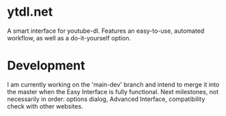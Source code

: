 # ytdl.net
A smart interface for youtube-dl. Features an easy-to-use, automated workflow, as well as a do-it-yourself option.

# Development

I am currently working on the 'main-dev' branch and intend to merge it into the master when the Easy Interface is fully functional. Next milestones, not necessarily in order: options dialog, Advanced Interface, compatibility check with other websites.
